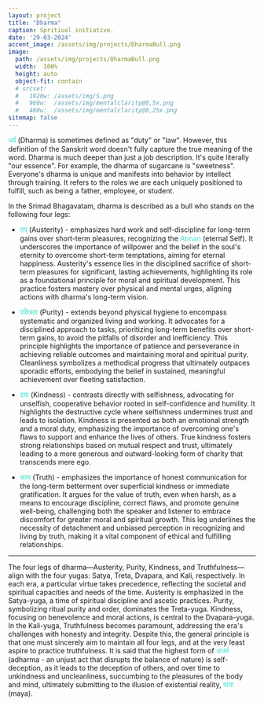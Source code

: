 ```yaml
---
layout: project
title: "Dharma"
caption: Spritiual initiative.
date: '29-03-2024'
accent_image: /assets/img/projects/DharmaBull.png   
image: 
  path: /assets/img/projects/DharmaBull.png
  width:  100%
  height: auto
  object-fit: contain
  # srcset: 
  #   1920w: /assets/img/S.png
  #   960w:  /assets/img/mentalclarity@0,5x.png
  #   480w:  /assets/img/mentalclarity@0,25x.png
sitemap: false
---
```

<span style="color:turquoise">धर्म</span> (Dharma) is sometimes defined as "duty" or "law". However, this definition of the Sanskrit word doesn't fully capture the true meaning of the word. Dharma is much deeper than just a job description. It's quite literally "our essence". For example, the dharma of sugarcane is "sweetness". Everyone's dharma is unique and manifests into behavior by intellect through training. It refers to the roles we are each uniquely positioned to fulfill, such as being a father, employee, or student.

In the Srimad Bhagavatam, dharma is described as a bull who stands on the following four legs:

- <span style="color:turquoise">तप्</span> (Austerity) - emphasizes hard work and self-discipline for long-term gains over short-term pleasures, recognizing the <span style="color:turquoise">Atman</span> (eternal Self). It underscores the importance of willpower and the belief in the soul's eternity to overcome short-term temptations, aiming for eternal happiness. Austerity's essence lies in the disciplined sacrifice of short-term pleasures for significant, lasting achievements, highlighting its role as a foundational principle for moral and spiritual development. This practice fosters mastery over physical and mental urges, aligning actions with dharma's long-term vision.

- <span style="color:turquoise">पवित्रता</span> (Purity) - extends beyond physical hygiene to encompass systematic and organized living and working. It advocates for a disciplined approach to tasks, prioritizing long-term benefits over short-term gains, to avoid the pitfalls of disorder and inefficiency. This principle highlights the importance of patience and perseverance in achieving reliable outcomes and maintaining moral and spiritual purity. Cleanliness symbolizes a methodical progress that ultimately outpaces sporadic efforts, embodying the belief in sustained, meaningful achievement over fleeting satisfaction.

- <span style="color:turquoise">दया</span> (Kindness) - contrasts directly with selfishness, advocating for unselfish, cooperative behavior rooted in self-confidence and humility. It highlights the destructive cycle where selfishness undermines trust and leads to isolation. Kindness is presented as both an emotional strength and a moral duty, emphasizing the importance of overcoming one's flaws to support and enhance the lives of others. True kindness fosters strong relationships based on mutual respect and trust, ultimately leading to a more generous and outward-looking form of charity that transcends mere ego.

- <span style="color:turquoise">सत्य</span> (Truth) - emphasizes the importance of honest communication for the long-term betterment over superficial kindness or immediate gratification. It argues for the value of truth, even when harsh, as a means to encourage discipline, correct flaws, and promote genuine well-being, challenging both the speaker and listener to embrace discomfort for greater moral and spiritual growth. This leg underlines the necessity of detachment and unbiased perception in recognizing and living by truth, making it a vital component of ethical and fulfilling relationships.
 
---

The four legs of dharma—Austerity, Purity, Kindness, and Truthfulness—align with the four yugas: Satya, Treta, Dvapara, and Kali, respectively. In each era, a particular virtue takes precedence, reflecting the societal and spiritual capacities and needs of the time. Austerity is emphasized in the Satya-yuga, a time of spiritual discipline and ascetic practices. Purity, symbolizing ritual purity and order, dominates the Treta-yuga. Kindness, focusing on benevolence and moral actions, is central to the Dvapara-yuga. In the Kali-yuga, Truthfulness becomes paramount, addressing the era's challenges with honesty and integrity. Despite this, the general principle is that one must sincerely aim to maintain all four legs, and at the very least aspire to practice truthfulness. It is said that the highest form of <span style="color:turquoise">अधर्म</span> (adharma - an unjust act that disrupts the balance of nature) is self-deception, as it leads to the deception of others, and over time to unkindness and uncleanliness, succumbing to the pleasures of the body and mind, ultimately submitting to the illusion of existential reality, <span style="color:turquoise">माया</span> (maya).



